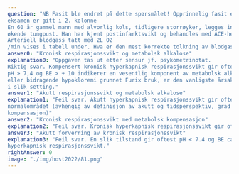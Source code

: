 ```yaml
---
question: "NB Fasit ble endret på dette spørsmålet! Opprinnelig fasit er markert med X, poengiving til
eksamen er gitt i 2. kolonne
En 60 år gammel mann med alvorlig kols, tidligere storrøyker, legges inn som ø-hjelp på sykehus med
økende tungpust. Han har kjent postinfarktsvikt og behandles med ACE-hemmer og Furosemid.
Arteriell blodgass tatt med 2L O2
/min vises i tabell under. Hva er den mest korrekte tolkning av blodgassen?"
answer0: "Kronisk respirasjonssvikt og metabolsk alkalose"
explanation0: "Oppgaven tas ut etter sensur jf. psykometrinotat.
Riktig svar. Kompensert kronisk hyperkapnisk respirasjonssvikt gir oftest pH < 7,4 og BE ca + 10.
pH > 7,4 og BE > + 10 indikerer en vesentlig komponent av metabolsk alkalose. Hypokalemi og /
eller bidragende hypokloremi grunnet Furix bruk, er den vanligste årsak for en metabolsk alkalose
i slik setting."
answer1: "Akutt respirasjonssvikt og metabolsk alkalose"
explanation1: "Feil svar. Akutt hyperkapnisk respirasjonssvikt gir oftetst pH < 7,4 og BE i (nærmere)
normalområdet (avhengig av definisjon av akutt og tidsperspektiv, grad av metabolsk
kompensasjon)"
answer2: "Kronisk respirasjonssvikt med metabolsk kompensasjon"
explanation2: "Feil svar. Kronisk hyperkapnisk respirasjonssvikt gir oftest pH < 7.4 og BE ca + 10 (sjelden over)."
answer3: "Akutt forverring av kronisk respirasjonssvikt"
explanation3: "Feil svar. En slik tilstand gir oftest pH < 7.4 og BE ca. +10 ved en akutt forverring av en kronisk
hyperkapnisk respirasjonssvikt."
rightAnswer: 0
image: "./img/host2022/81.png"
---
```

